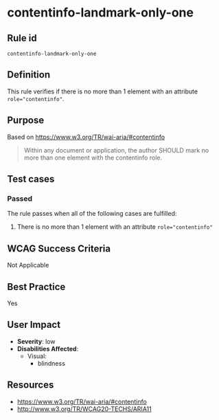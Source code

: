 # contentinfo-landmark-only-one

## Rule id

`contentinfo-landmark-only-one`

## Definition

This rule verifies if there is no more than 1 element with an attribute `role="contentinfo"`.

## Purpose

Based on https://www.w3.org/TR/wai-aria/#contentinfo

> Within any document or application, the author SHOULD mark no more than one element with the contentinfo role.


## Test cases

### Passed

The rule passes when all of the following cases are fulfilled:

1. There is no more than 1 element with an attribute `role="contentinfo"`

## WCAG Success Criteria

Not Applicable

## Best Practice

Yes

## User Impact

* **Severity**: low
* **Disabilities Affected**:
  * Visual:
    * blindness

## Resources

* https://www.w3.org/TR/wai-aria/#contentinfo
* http://www.w3.org/TR/WCAG20-TECHS/ARIA11

